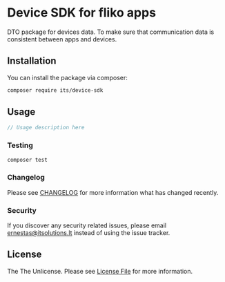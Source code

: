 # Device SDK for fliko apps

DTO package for devices data. To make sure that communication data is consistent between apps and devices.

## Installation

You can install the package via composer:

```bash
composer require its/device-sdk
```

## Usage

```php
// Usage description here
```

### Testing

```bash
composer test
```

### Changelog

Please see [CHANGELOG](CHANGELOG.md) for more information what has changed recently.


### Security

If you discover any security related issues, please email ernestas@itsolutions.lt instead of using the issue tracker.

## License

The The Unlicense. Please see [License File](LICENSE.md) for more information.
